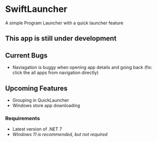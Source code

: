 # SwiftLauncher
A simple Program Launcher with a quick launcher feature

## This app is still under development

## Current Bugs
- Naviagation is buggy when opening app details and going back (fix: click the all apps from navigation directly)

## Upcoming Features
- Grouping in QuickLauncher
- Windows store app downloading

### Requirements
- Latest version of .NET 7
- _Windows 11 is recommended, but not required_
